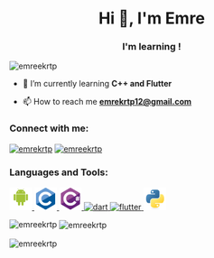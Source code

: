 <h1 align="center">Hi 👋, I'm Emre </h1>
<h3 align="center">I'm learning !</h3>

<p align="left"> <img src="https://komarev.com/ghpvc/?username=emreekrtp&label=Profile%20views&color=0e75b6&style=flat" alt="emreekrtp" /> </p>

- 🌱 I’m currently learning **C++ and Flutter**

- 📫 How to reach me **emrekrtp12@gmail.com**

<h3 align="left">Connect with me:</h3>
<p align="left">
<a href="https://twitter.com/emrekrtp" target="blank"><img align="center" src="https://raw.githubusercontent.com/rahuldkjain/github-profile-readme-generator/master/src/images/icons/Social/twitter.svg" alt="emrekrtp" height="30" width="40" /></a>
<a href="https://instagram.com/emreekrtp" target="blank"><img align="center" src="https://raw.githubusercontent.com/rahuldkjain/github-profile-readme-generator/master/src/images/icons/Social/instagram.svg" alt="emreekrtp" height="30" width="40" /></a>
</p>

<h3 align="left">Languages and Tools:</h3>
<p align="left"> <a href="https://developer.android.com" target="_blank" rel="noreferrer"> <img src="https://raw.githubusercontent.com/devicons/devicon/master/icons/android/android-original-wordmark.svg" alt="android" width="40" height="40"/> </a> <a href="https://www.cprogramming.com/" target="_blank" rel="noreferrer"> <img src="https://raw.githubusercontent.com/devicons/devicon/master/icons/c/c-original.svg" alt="c" width="40" height="40"/> </a> <a href="https://www.w3schools.com/cs/" target="_blank" rel="noreferrer"> <img src="https://raw.githubusercontent.com/devicons/devicon/master/icons/csharp/csharp-original.svg" alt="csharp" width="40" height="40"/> </a> <a href="https://dart.dev" target="_blank" rel="noreferrer"> <img src="https://www.vectorlogo.zone/logos/dartlang/dartlang-icon.svg" alt="dart" width="40" height="40"/> </a> <a href="https://flutter.dev" target="_blank" rel="noreferrer"> <img src="https://www.vectorlogo.zone/logos/flutterio/flutterio-icon.svg" alt="flutter" width="40" height="40"/> </a> <a href="https://www.python.org" target="_blank" rel="noreferrer"> <img src="https://raw.githubusercontent.com/devicons/devicon/master/icons/python/python-original.svg" alt="python" width="40" height="40"/> </a> </p>

<p><img align="left" src="https://github-readme-stats.vercel.app/api/top-langs?username=emreekrtp&show_icons=true&locale=en&layout=compact" alt="emreekrtp" /></p>

<p>&nbsp;<img align="center" src="https://github-readme-stats.vercel.app/api?username=emreekrtp&show_icons=true&locale=en" alt="emreekrtp" /></p>

<p><img align="center" src="https://github-readme-streak-stats.herokuapp.com/?user=emreekrtp&" alt="emreekrtp" /></p>

